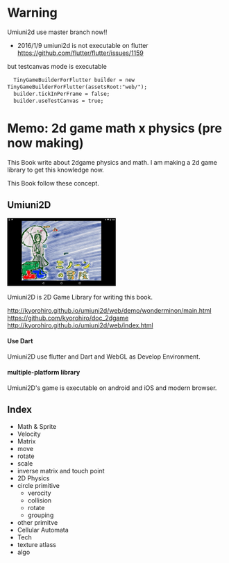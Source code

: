 # Warning
Umiuni2d use master branch now!!

* 2016/1/9
umiuni2d is not executable on flutter
https://github.com/flutter/flutter/issues/1159

but testcanvas mode is executable

```
  TinyGameBuilderForFlutter builder = new TinyGameBuilderForFlutter(assetsRoot:"web/");
  builder.tickInPerFrame = false;
  builder.useTestCanvas = true;
```

# Memo: 2d game math x physics (pre now making)

This Book write about 2dgame physics and math. I am making a 2d game library to get this knowledge now.

This Book follow these concept.


## Umiuni2D

![](wonder_minon_AB01.png)

Umiuni2D is 2D Game Library for writing this book.

http://kyorohiro.github.io/umiuni2d/web/demo/wonderminon/main.html
https://github.com/kyorohiro/doc_2dgame
http://kyorohiro.github.io/umiuni2d/web/index.html


#### Use Dart
Umiuni2D use flutter and Dart and WebGL as Develop Environment.

#### multiple-platform library
Umiuni2D's game is executable on android and iOS and modern browser.


## Index
* Math & Sprite
 * Velocity
 * Matrix
 * move
 * rotate
 * scale
 * inverse matrix and touch point
* 2D Physics
 * circle primitive
   * verocity
   * collision
   * rotate
   * grouping
  * other primitve
  * Cellular Automata
* Tech
 * texture atlass
 * algo

